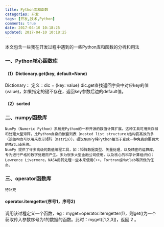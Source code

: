 ```yaml
---
title: Python库和函数
categories: 开发
tags: [开发,技术,Python]
comments: true
date: 2017-04-10 10:18:25
updated: 2017-04-10 10:18:25
---
```


本文包含一些我在开发过程中遇到的一些Python库和函数的分析和用法

<!-- more -->

### 一、Python核心函数库

#### （1）Dictionary.get(key, default=None)
Dictionary：
定义：dic = {key: value}
dic.get查找返回字典中对应key的值(value)，如果指定的键不存在，返回key参数后边的default值。

#### （2）sorted

### 二、numpy函数库
    NumPy（Numeric Python）系统是Python的一种开源的数值计算扩展。这种工具可用来存储和处理大型矩阵，比Python自身的嵌套列表（nested list structure)结构要高效的多（该结构也可以用来表示矩阵（matrix））。据说NumPy将Python相当于变成一种免费的更强大的MatLab系统。
    NumPy 提供了许多高级的数值编程工具，如：矩阵数据类型、矢量处理，以及精密的运算库。专为进行严格的数字处理而产生。多为很多大型金融公司使用，以及核心的科学计算组织如：Lawrence Livermore，NASA用其处理一些本来使用C++，Fortran或Matlab等所做的任务。

### 三、operator函数库
    待补充

#### operator.itemgetter(序号1，序号2)
调用该过程定义一个函数，eg：myget=operator.itemgetter(1)，则get()为一个获取传入参数序号为1的数据的函数。此时：myget([1,2,3])，返回 2 。
